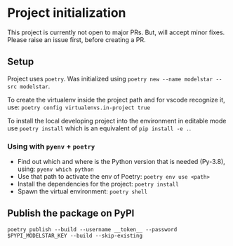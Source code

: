 # Project initialization

This project is currently not open to major PRs. But, will accept minor fixes. Please raise an issue first, before creating a PR. 

## Setup

Project uses `poetry`. Was initialized using `poetry new --name modelstar --src modelstar`.

To create the virtualenv inside the project path and for vscode recognize it, use: `poetry config virtualenvs.in-project true`

To install the local developing project into the environment in editable mode use `poetry install` which is an equivalent of `pip install -e .`.

### Using with `pyenv` + `poetry`

- Find out which and where is the Python version that is needed (Py-3.8), using: `pyenv which python`
- Use that path to activate the env of Poetry: `poetry env use <path>`
- Install the dependencies for the project: `poetry install`
- Spawn the virtual environment: `poetry shell`

## Publish the package on PyPI

```shell
poetry publish --build --username __token__ --password $PYPI_MODELSTAR_KEY --build --skip-existing
```